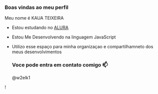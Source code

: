 ### Boas vindas ao meu perfil

Meu nome é KAUA TEIXEIRA

- Estou estudando no [ALURA](HTTPS://WWW.ALURA.COM.BR)
- Estou  Me Desenvolvendo na linguagem JavaScript
- Utilizo esse espaço para minha organizaçao e compartilhamneto dos meus desenvolvimentos

  ### Voce pode entra em contato comigo 📫
  
  @w2elk1

! [](https://tenor.com/pt-BR/view/teq-ultimate-gohan-teen-gohan-adult-gohan-dragon-ball-dragon-ball-z-gif-3237607746566023736)
